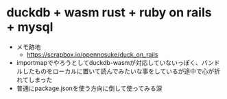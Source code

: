 # duckdb + wasm rust + ruby on rails + mysql
- メモ跡地
  - https://scrapbox.io/opennosuke/duck_on_rails
- importmapでやろうとしてduckdb-wasmが対応していないっぽく、バンドルしたものをローカルに置いて読んでみたいな事をしているが途中で心が折れてしまった
- 普通にpackage.jsonを使う方向に倒して使ってみる涙

